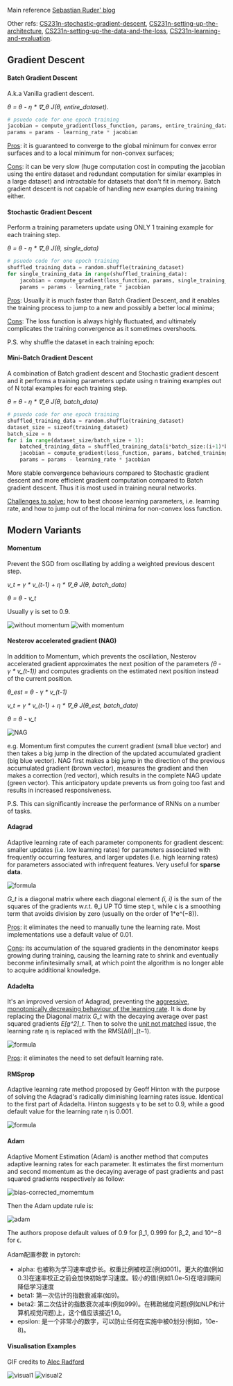 Main reference [Sebastian Ruder' blog](https://ruder.io/optimizing-gradient-descent/index.html)

Other refs: [CS231n-stochastic-gradient-descent](https://cs231n.github.io/optimization-1/), [CS231n-setting-up-the-architecture](https://cs231n.github.io/neural-networks-1/), [CS231n-setting-up-the-data-and-the-loss](https://cs231n.github.io/neural-networks-2/), [CS231n-learning-and-evaluation](https://cs231n.github.io/neural-networks-3/).

## Gradient Descent
#### Batch Gradient Descent
A.k.a Vanilla gradient descent. 

*θ = θ - η * ∇_θ J(θ, entire_dataset)*.
```python
# psuedo code for one epoch training
jacobian = compute_gradient(loss_function, params, entire_training_dataset)
params = params - learning_rate * jacobian
```

<u>Pros</u>: it is guaranteed to converge to the global minimum for convex error surfaces and to a local minimum for non-convex surfaces;

<u>Cons</u>: it can be very slow (huge computation cost in computing the jacobian using the entire dataset and redundant computation for similar examples in a large dataset) and intractable for datasets that don't fit in memory. Batch gradient descent is not capable of handling new examples during training either.

#### Stochastic Gradient Descent
Perform a training parameters update using ONLY 1 training example for each training step.

*θ = θ - η * ∇_θ J(θ, single_data)*
```python
# psuedo code for one epoch training
shuffled_training_data = random.shuffle(training_dataset)
for single_training_data in range(shuffled_training_data):
    jacobian = compute_gradient(loss_function, params, single_training_data)
    params = params - learning_rate * jacobian
```

<u>Pros</u>: Usually it is much faster than Batch Gradient Descent, and it enables the training process to jump to a new and possibly a better local minima; 

<u>Cons</u>: The loss function is always highly fluctuated, and ultimately complicates the training convergence as it sometimes overshoots.

P.S. why shuffle the dataset in each training epoch:

#### Mini-Batch Gradient Descent
A combination of Batch gradient descent and Stochastic gradient descent and it performs a training parameters update using n training examples out of N total examples for each training step.

*θ = θ - η * ∇_θ J(θ, batch_data)*
```python
# psuedo code for one epoch training
shuffled_training_data = random.shuffle(training_dataset)
dataset_size = sizeof(training_dataset)
batch_size = n
for i in range(dataset_size/batch_size + 1):
    batched_training_data = shuffled_training_data[i*batch_size:(i+1)*batch_size]
    jacobian = compute_gradient(loss_function, params, batched_training_data)
    params = params - learning_rate * jacobian
```

More stable convergence behaviours compared to Stochastic gradient descent and more efficient gradient computation compared to Batch gradient descent. Thus it is most used in training neural networks.

<u>Challenges to solve:</u> how to best choose learning parameters, i.e. learning rate, and how to jump out of the local minima for non-convex loss function.

## Modern Variants

#### Momentum
Prevent the SGD from oscillating by adding a weighted previous descent step.

*v_t = γ * v_(t-1) + η * ∇_θ J(θ, batch_data)*

*θ = θ - v_t*

Usually *γ* is set to 0.9.

![without momentum](./without_momentum.gif)
![with momentum](./with_momentum.gif) 

#### Nesterov accelerated gradient (NAG)
In addition to Momentum, which prevents the oscillation, Nesterov accelerated gradient approximates the next position of the parameters *(θ - γ * v_(t-1))* and computes gradients on the estimated next position instead of the current position.

*θ_est = θ - γ * v_(t-1)*

*v_t = γ * v_(t-1) + η * ∇_θ J(θ_est, batch_data)*

*θ = θ - v_t*

![NAG](./nesterov_update_vector.png)

e.g. 
Momentum first computes the current gradient (small blue vector) and then takes a big jump in the direction of the updated accumulated gradient (big blue vector). 
NAG first makes a big jump in the direction of the previous accumulated gradient (brown vector), measures the gradient and then makes a correction (red vector), which results in the complete NAG update (green vector). This anticipatory update prevents us from going too fast and results in increased responsiveness.

P.S. This can significantly increase the performance of RNNs on a number of tasks.

#### Adagrad
Adaptive learning rate of each parameter components for gradient descent: smaller updates (i.e. low learning rates) for parameters associated with frequently occurring features, and larger updates (i.e. high learning rates) for parameters associated with infrequent features. Very useful for **sparse data**.

![formula](./adagrad.png)

*G_t*  is a diagonal matrix where each diagonal element *(i, i)* is the sum of the squares of the gradients w.r.t. θ_i UP TO time step t, while ϵ is a smoothing term that avoids division by zero (usually on the order of 1*e^(−8)).

<u>Pros</u>: it eliminates the need to manually tune the learning rate. Most implementations use a default value of 0.01.

<u>Cons</u>: its accumulation of the squared gradients in the denominator keeps growing during training, causing the learning rate to shrink and eventually beconme infinitesimally small, at which point the algorithm is no longer able to acquire additional knowledge. 

#### Adadelta
It's an improved version of Adagrad, preventing the <u>aggressive, monotonically decreasing behaviour of the learning rate</u>. It is done by replacing the Diagonal matrix *G_t* with the decaying average over past squared gradients *E[g^2]_t*. Then to solve the <u>unit not matched</u> issue, the learning rate η is replaced with the RMS[Δθ]_(t−1).

![formula](./adadelta.png)

<u>Pros</u>: it eliminates the need to set default learning rate.

#### RMSprop
Adaptive learning rate method proposed by Geoff Hinton with the purpose of solving the Adagrad's radically diminishing learning rates issue. Identical to the first part of Adadelta.
Hinton suggests γ to be set to 0.9, while a good default value for the learning rate η is 0.001.

![formula](./rmsprop.png)

#### Adam
Adaptive Moment Estimation (Adam) is another method that computes adaptive learning rates for each parameter. 
It estimates the first momentum and second momentum as the decaying average of past gradients and past squared gradients respectively as follow:

![bias-corrected_momemtum](./adam_momentum.png)

Then the Adam update rule is:

![adam](./adam.png)

The authors propose default values of 0.9 for β_1, 0.999 for β_2, and 10^−8 for ϵ.

Adam配置参数 in pytorch:
  * alpha:   也被称为学习速率或步长。权重比例被校正(例如001)。更大的值(例如0.3)在速率校正之前会加快初始学习速度。较小的值(例如1.0e-5)在培训期间降低学习速度
  * beta1:   第一次估计的指数衰减率(如9)。
  * beta2:   第二次估计的指数衰次减率(例如999)。在稀疏梯度问题(例如NLP和计算机视觉问题)上，这个值应该接近1.0。
  * epsilon: 是一个非常小的数字，可以防止任何在实施中被0划分(例如，10e-8)。

<!-- #### AdaMax -->

<!-- #### Nadam -->

<!-- #### AMSGradMomentum -->

#### Visualisation Examples
GIF credits to [Alec Radford](https://twitter.com/alecrad)

![visual1](./optimiser_1.gif)
![visual2](./optimiser_2.gif)
